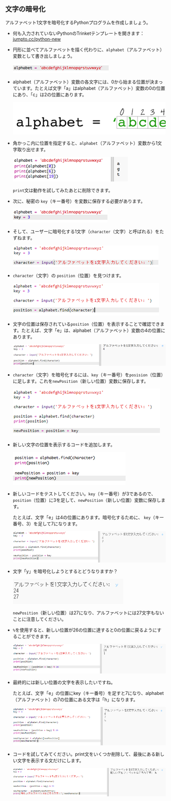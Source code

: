 ## 文字の暗号化

アルファベット1文字を暗号化するPythonプログラムを作成しましょう。

+ 何も入力されていないPythonのTrinketテンプレートを開きます：<a href="http://jumpto.cc/python-new" target="_blank">jumpto.cc/python-new</a>

+ 円形に並べてアルファベットを描く代わりに、`alphabet`（アルファベット）変数として書き出しましょう。
    
    ![スクリーンショット](images/messages-alphabet.png)

+ alphabet（アルファベット）変数の各文字には、0から始まる位置が決まっています。たとえば文字「a」はalphabet（アルファベット）変数の0の位置にあり、「c」は2の位置にあります。
    
    ![スクリーンショット](images/messages-array.png)

+ 角かっこ内に位置を指定すると、`alphabet`（アルファベット）変数から1文字取り出せます。
    
    ![スクリーンショット](images/messages-alphabet-array.png)
    
    `print`文は動作を試してみたあとに削除できます。

+ 次に、秘密の `key`（キー番号）を変数に保存する必要があります。
    
    ![スクリーンショット](images/messages-key.png)

+ そして、ユーザーに暗号化する1文字（`character`（文字）と呼ばれる）をたずねます。
    
    ![スクリーンショット](images/messages-character.png)

+ `character`（文字）の `position`（位置）を見つけます。
    
    ![スクリーンショット](images/messages-position.png)

+ 文字の位置は保存されている`position`（位置）を表示することで確認できます。たとえば、文字「e」は、alphabet（アルファベット）変数の4の位置にあります。
    
    ![スクリーンショット](images/messages-position-test.png)

+ `character`（文字）を暗号化するには、`key`（キー番号）を`posision`（位置）に足します。これを`newPosition`（新しい位置）変数に保存します。
    
    ![スクリーンショット](images/messages-newposition.png)

+ 新しい文字の位置を表示するコードを追加します。
    
    ![スクリーンショット](images/messages-newposition-print.png)

+ 新しいコードをテストしてください。`key`（キー番号）が3であるので、`position`（位置）に3を足して、`newPosition`（新しい位置）変数に保存します。
    
    たとえば、文字「e」は4の位置にあります。暗号化するために、 `key`（キー番号、3）を足して7になります。
    
    ![スクリーンショット](images/messages-newposition-test.png)

+ 文字「y」を暗号化しようとするとどうなりますか？
    
    ![スクリーンショット](images/messages-modulus-bug.png)
    
    `newPosition`（新しい位置）は27になり、アルファベットには27文字もないことに注意してください。

+ `%`を使用すると、新しい位置が26の位置に達すると0の位置に戻るようにすることができます。
    
    ![スクリーンショット](images/messages-modulus.png)

+ 最終的には新しい位置の文字を表示したいですね。
    
    たとえば、文字「e」の位置にkey（キー番号）を足すと7になり、alphabet（アルファベット）の7の位置にある文字は「h」になります。
    
    ![スクリーンショット](images/messages-newcharacter.png)

+ コードを試してみてください。print文をいくつか削除して、最後にある新しい文字を表示する文だけにします。
    
    ![スクリーンショット](images/messages-enc-test.png)